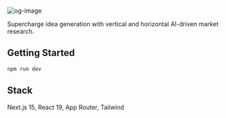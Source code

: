 ![og-image](https://github.com/user-attachments/assets/01b72d49-7d36-472c-ad18-f6b44fd34faa)

Supercharge idea generation with vertical and horizontal AI-driven market research.

## Getting Started

```bash
npm run dev
```

## Stack
Next.js 15, React 19, App Router, Tailwind

